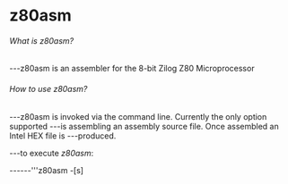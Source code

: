 z80asm
======

###### What is z80asm?

---z80asm is an assembler for the 8-bit Zilog Z80 Microprocessor

###### How to use z80asm?

---z80asm is invoked via the command line.  Currently the only option supported
---is assembling an assembly source file.  Once assembled an Intel HEX file is 
---produced.

---to execute *z80asm*:

------'''z80asm -[s] <assembly source file>


